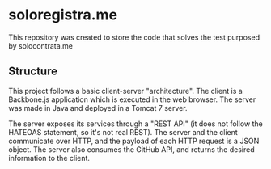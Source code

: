 # soloregistra.me

This repository was created to store the code that solves the test purposed by solocontrata.me

## Structure

This project follows a basic client-server "architecture". The client is a Backbone.js application which is executed in the web browser.
The server was made in Java and deployed in a Tomcat 7 server.

The server exposes its services through a "REST API" (it does not follow the HATEOAS statement, so it's not real REST). 
The server and the client communicate over HTTP, and the payload of each HTTP request is a JSON object.
The server also consumes the GitHub API, and returns the desired information to the client.
